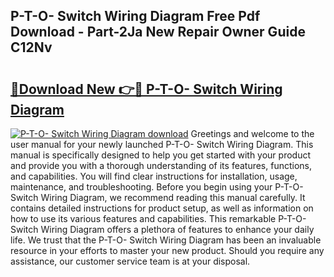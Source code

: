 ## P-T-O- Switch Wiring Diagram Free Pdf Download - Part-2Ja New Repair Owner Guide C12Nv

# <h2><a href="http://dfkzpz.blite.top/?on=P-T-O-+Switch+Wiring+Diagram">🔗Download New 👉🔴 P-T-O- Switch Wiring Diagram</a></h2>

[![P-T-O- Switch Wiring Diagram download](https://i.imgur.com/lujVjoI.png)](http://dfkzpz.blite.top/?on=P-T-O-+Switch+Wiring+Diagram)
Greetings and welcome to the user manual for your newly launched P-T-O- Switch Wiring Diagram. This manual is specifically designed to help you get started with your product and provide you with a thorough understanding of its features, functions, and capabilities. You will find clear instructions for installation, usage, maintenance, and troubleshooting. Before you begin using your P-T-O- Switch Wiring Diagram, we recommend reading this manual carefully. It contains detailed instructions for product setup, as well as information on how to use its various features and capabilities. This remarkable P-T-O- Switch Wiring Diagram offers a plethora of features to enhance your daily life. We trust that the P-T-O- Switch Wiring Diagram has been an invaluable resource in your efforts to master your new product. Should you require any assistance, our customer service team is at your disposal.
